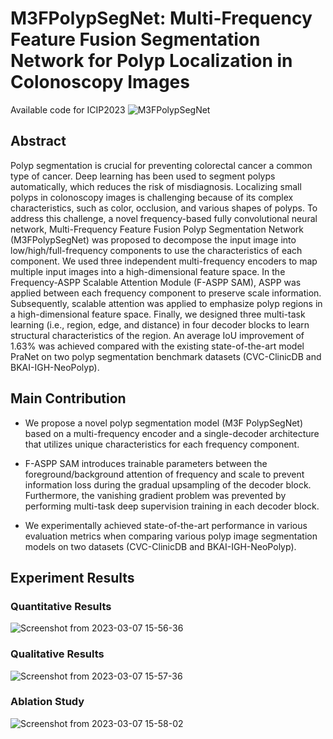# M3FPolypSegNet: Multi-Frequency Feature Fusion Segmentation Network for Polyp Localization in Colonoscopy Images
Available code for ICIP2023
![M3FPolypSegNet](https://user-images.githubusercontent.com/77310264/223346757-0774fd2f-4dff-4753-a66c-1baa40ab32f2.png)

## Abstract
Polyp segmentation is crucial for preventing colorectal cancer a common type of cancer. Deep learning has been used to segment polyps automatically, which reduces the risk of misdiagnosis. Localizing small polyps in colonoscopy images is challenging because of its complex characteristics, such as color, occlusion, and various shapes of polyps. To address this challenge, a novel frequency-based fully convolutional neural network, Multi-Frequency Feature Fusion Polyp Segmentation Network (M3FPolypSegNet) was proposed to decompose the input image into low/high/full-frequency components to use the characteristics of each component. We used three independent multi-frequency encoders to map multiple input images into a high-dimensional feature space. In the Frequency-ASPP Scalable Attention Module (F-ASPP SAM), ASPP was applied between each frequency component to preserve scale information. Subsequently, scalable attention was applied to emphasize polyp regions in a high-dimensional feature space. Finally, we designed three multi-task learning (i.e., region, edge, and distance) in four decoder blocks to learn structural characteristics of the region. An average IoU improvement of 1.63% was achieved compared with the existing state-of-the-art model PraNet on two polyp segmentation benchmark datasets (CVC-ClinicDB and BKAI-IGH-NeoPolyp).

## Main Contribution

- We propose a novel polyp segmentation model (M3F PolypSegNet) based on a multi-frequency encoder and a single-decoder architecture that utilizes unique characteristics for each frequency component.

- F-ASPP SAM introduces trainable parameters between the foreground/background attention of frequency and scale to prevent information loss during the gradual upsampling of the decoder block. Furthermore, the vanishing gradient problem was prevented by performing multi-task deep supervision training in each decoder block.

- We experimentally achieved state-of-the-art performance in various evaluation metrics when comparing various polyp image segmentation models on two datasets (CVC-ClinicDB and BKAI-IGH-NeoPolyp).

## Experiment Results
### Quantitative Results
![Screenshot from 2023-03-07 15-56-36](https://user-images.githubusercontent.com/77310264/223347217-835dfd0a-d559-47cd-941d-71224ee25b38.png)

### Qualitative Results
![Screenshot from 2023-03-07 15-57-36](https://user-images.githubusercontent.com/77310264/223347489-5a74a674-0224-48c2-a1bc-bf44657dd267.png)

### Ablation Study
![Screenshot from 2023-03-07 15-58-02](https://user-images.githubusercontent.com/77310264/223347420-4c4e5c4b-d892-45ff-a463-b60659042cc6.png)

